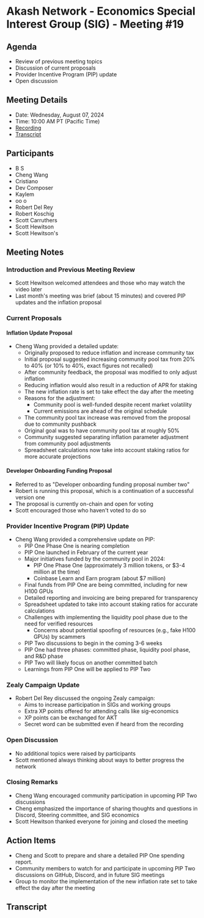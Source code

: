 # Akash Network - Economics Special Interest Group (SIG) - Meeting #19

## Agenda
- Review of previous meeting topics
- Discussion of current proposals
- Provider Incentive Program (PIP) update
- Open discussion

## Meeting Details
- Date: Wednesday, August 07, 2024
- Time: 10:00 AM PT (Pacific Time)
- [Recording](https://qextbwdkzexp6rjoxd43vbxe4gmojck4wartnjykb3lsjbwtoemq.arweave.net/gS8w2GrJLv9FLrj5uobk4ZjkiVywIzanCg7XJIbTcRk)
- [Transcript](#transcript)

## Participants

- B S
- Cheng Wang
- Cristiano
- Dev Composer
- Kaylem
- oo o
- Robert Del Rey
- Robert Koschig
- Scott Carruthers
- Scott Hewitson
- Scott Hewitson's 

## Meeting Notes
### Introduction and Previous Meeting Review

- Scott Hewitson welcomed attendees and those who may watch the video later
- Last month's meeting was brief (about 15 minutes) and covered PIP updates and the inflation proposal

### Current Proposals

#### Inflation Update Proposal

- Cheng Wang provided a detailed update:
  - Originally proposed to reduce inflation and increase community tax
  - Initial proposal suggested increasing community pool tax from 20% to 40% (or 10% to 40%, exact figures not recalled)
  - After community feedback, the proposal was modified to only adjust inflation
  - Reducing inflation would also result in a reduction of APR for staking
  - The new inflation rate is set to take effect the day after the meeting
  - Reasons for the adjustment:
    - Community pool is well-funded despite recent market volatility
    - Current emissions are ahead of the original schedule
  - The community pool tax increase was removed from the proposal due to community pushback
  - Original goal was to have community pool tax at roughly 50%
  - Community suggested separating inflation parameter adjustment from community pool adjustments
  - Spreadsheet calculations now take into account staking ratios for more accurate projections

#### Developer Onboarding Funding Proposal

- Referred to as "Developer onboarding funding proposal number two"
- Robert is running this proposal, which is a continuation of a successful version one
- The proposal is currently on-chain and open for voting
- Scott encouraged those who haven't voted to do so

### Provider Incentive Program (PIP) Update

- Cheng Wang provided a comprehensive update on PIP:
  - PIP One Phase One is nearing completion
  - PIP One launched in February of the current year
  - Major initiatives funded by the community pool in 2024:
    - PIP One Phase One (approximately 3 million tokens, or $3-4 million at the time)
    - Coinbase Learn and Earn program (about $7 million)
  - Final funds from PIP One are being committed, including for new H100 GPUs
  - Detailed reporting and invoicing are being prepared for transparency
  - Spreadsheet updated to take into account staking ratios for accurate calculations
  - Challenges with implementing the liquidity pool phase due to the need for verified resources
    - Concerns about potential spoofing of resources (e.g., fake H100 GPUs) by scammers
  - PIP Two discussions to begin in the coming 3-6 weeks
  - PIP One had three phases: committed phase, liquidity pool phase, and R&D phase
  - PIP Two will likely focus on another committed batch
  - Learnings from PIP One will be applied to PIP Two

### Zealy Campaign Update

- Robert Del Rey discussed the ongoing Zealy campaign:
  - Aims to increase participation in SIGs and working groups
  - Extra XP points offered for attending calls like sig-economics
  - XP points can be exchanged for AKT
  - Secret word can be submitted even if heard from the recording

### Open Discussion

- No additional topics were raised by participants
- Scott mentioned always thinking about ways to better progress the network

### Closing Remarks

- Cheng Wang encouraged community participation in upcoming PIP Two discussions
- Cheng emphasized the importance of sharing thoughts and questions in Discord, Steering committee, and SIG economics
- Scott Hewitson thanked everyone for joining and closed the meeting

## Action Items
- Cheng and Scott to prepare and share a detailed PIP One spending report.
- Community members to watch for and participate in upcoming PIP Two discussions on GitHub, Discord, and in future SIG meetings
- Group to monitor the implementation of the new inflation rate set to take effect the day after the meeting

## Transcript

